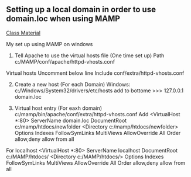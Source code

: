 ## Setting up a local domain in order to use domain.loc when using MAMP

[Class Material](https://github.com/susanBuck/dwa15-fall2017/blob/master/01_Servers_and_Git/09_Local_domain.md)

My set up using MAMP on windows

1) Tell Apache to use the virtual hosts file (One time set up)
Path c:/MAMP/conf/apache/httpd-vhosts.conf

Virtual hosts
Uncomment below line
Include conf/extra/httpd-vhosts.conf

2) Create a new host (For each Domain)
Windows: c:/Windows/System32/drivers/etc/hosts
add to bottome >>> 127.0.0.1 domain.loc

3) Virtual host entry (For eaxh domain)
c:/mamp/bin/apache/conf/extra/httpd-vhosts.conf
 Add
 <VirtualHost *:80>
    ServerName domain.loc
    DocumentRoot c:/mamp/htdocs/newfolder
    <Directory c:/mamp/htdocs/newfolder>
        Options Indexes FollowSymLinks MultiViews
        AllowOverride All
        Order allow,deny
        allow from all
    </Directory>
</VirtualHost>

For localhost
<VirtualHost *:80>
    ServerName localhost
    DocumentRoot c:/MAMP/htdocs/
    <Directory c:/MAMP/htdocs/>
        Options Indexes FollowSymLinks MultiViews
        AllowOverride All
        Order allow,deny
        allow from all
    </Directory>
</VirtualHost>
